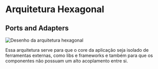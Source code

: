 # Arquitetura Hexagonal
## Ports and Adapters

![Desenho da arquitetura hexagonal](https://imgs.search.brave.com/C5UDVDtbCjnqlvEDIzsxHX-y6MIuyOyyMGR29Y-jpps/rs:fit:860:0:0/g:ce/aHR0cHM6Ly9zcGlu/LmF0b21pY29iamVj/dC5jb20vd3AtY29u/dGVudC91cGxvYWRz/L3BvcnRzX2FuZF9h/ZGFwdGVyc19hcmNo/aXRlY3R1cmUuanBn "Ports and Adapters")


Essa arquitetura serve para que o core da aplicação seja isolado de ferramentas externas, como libs e frameworks e também para que os componentes não possuam um alto acoplamento entre si.